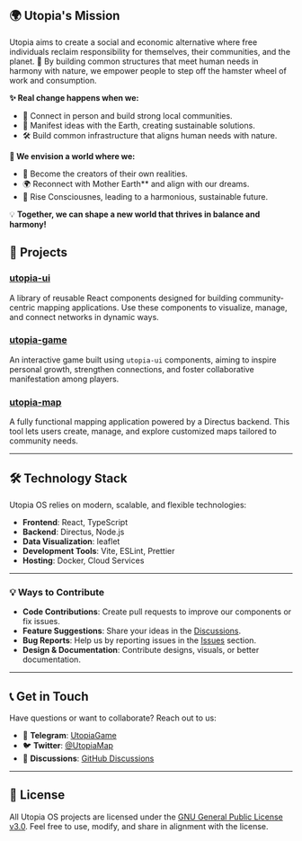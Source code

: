 ## 🌍 Utopia's Mission

Utopia aims to create a social and economic alternative where free individuals reclaim responsibility for themselves, their communities, and the planet. 🌱 By building common structures that meet human needs in harmony with nature, we empower people to step off the hamster wheel of work and consumption. 
 
**✨ Real change happens when we:**  
- 🤝 Connect in person and build strong local communities.  
- 🌳 Manifest ideas with the Earth, creating sustainable solutions.  
- 🛠️ Build common infrastructure that aligns human needs with nature.  

**🌟 We envision a world where we:**
- 🌌 Become the creators of their own realities.  
- 🌍 Reconnect with Mother Earth** and align with our dreams.  
- 💫 Rise Consciousnes, leading to a harmonious, sustainable future.  

💡 **Together, we can shape a new world that thrives in balance and harmony!**


## 🌟 Projects

### [**utopia-ui**](https://github.com/utopia-os/utopia-ui)
A library of reusable React components designed for building community-centric mapping applications. Use these components to visualize, manage, and connect networks in dynamic ways.

### [**utopia-game**](https://github.com/utopia-os/utopia-game)
An interactive game built using `utopia-ui` components, aiming to inspire personal growth, strengthen connections, and foster collaborative manifestation among players.

### [**utopia-map**](https://github.com/utopia-os/utopia-map)
A fully functional mapping application powered by a Directus backend. This tool lets users create, manage, and explore customized maps tailored to community needs.

---

## 🛠️ Technology Stack

Utopia OS relies on modern, scalable, and flexible technologies:

- **Frontend**: React, TypeScript
- **Backend**: Directus, Node.js
- **Data Visualization**: leaflet
- **Development Tools**: Vite, ESLint, Prettier
- **Hosting**: Docker, Cloud Services

---

### 💡 Ways to Contribute
- **Code Contributions**: Create pull requests to improve our components or fix issues.
- **Feature Suggestions**: Share your ideas in the [Discussions](https://github.com/utopia-os/utopia-ui/discussions).
- **Bug Reports**: Help us by reporting issues in the [Issues](https://github.com/utopia-os/utopia-ui/issues) section.
- **Design & Documentation**: Contribute designs, visuals, or better documentation.

---

## 📞 Get in Touch

Have questions or want to collaborate? Reach out to us:

- 📧 **Telegram**: [UtopiaGame](https://t.me/UtopiaMap)
- 🐦 **Twitter**: [@UtopiaMap](https://twitter.com/UtopiaMapGame)
- 💬 **Discussions**: [GitHub Discussions](https://github.com/utopia-os/utopia-ui/discussions)

---

## 📜 License

All Utopia OS projects are licensed under the [GNU General Public License v3.0](https://github.com/utopia-os/utopia-ui/blob/main/LICENSE). Feel free to use, modify, and share in alignment with the license.

